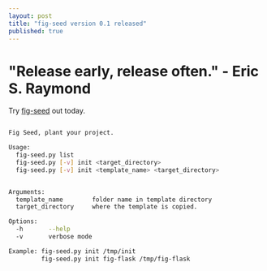 ```yaml
---
layout: post
title: "fig-seed version 0.1 released"
published: true
---
```


# "Release early, release often." - Eric S. Raymond

Try [fig-seed](https://github.com/arbiterofcool/fig-seed) out today.

```bash

Fig Seed, plant your project.

Usage:
  fig-seed.py list
  fig-seed.py [-v] init <target_directory>
  fig-seed.py [-v] init <template_name> <target_directory>


Arguments:
  template_name        folder name in template directory
  target_directory     where the template is copied.

Options:
  -h       --help
  -v       verbose mode

Example: fig-seed.py init /tmp/init
         fig-seed.py init fig-flask /tmp/fig-flask
         
```
